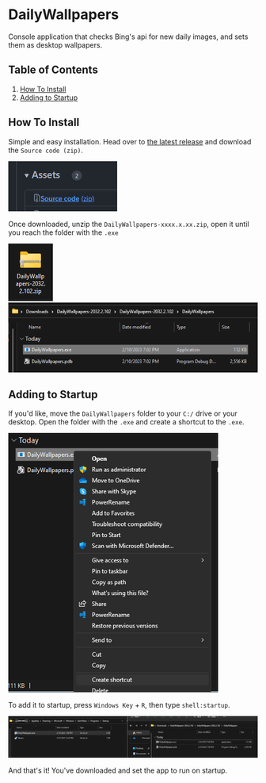 # DailyWallpapers

Console application that checks Bing's api for new daily images, and sets them as desktop wallpapers.


## Table of Contents

1. [How To Install](#how-to-install)
2. [Adding to Startup](#adding-to-startup)


## How To Install

Simple and easy installation. Head over to <a href="https://github.com/aisyshk/DailyWallpapers/releases/latest">the latest release</a> and download the `Source code (zip)`.

<img src="./srccd.png" />


Once downloaded, unzip the `DailyWallpapers-xxxx.x.xx.zip`, open it until you reach the folder with the `.exe`

<img src="./dl1.png" /> <img src="./dl2.png" />



## Adding to Startup


If you'd like, move the `DailyWallpapers` folder to your `C:/` drive or your desktop. Open the folder with the `.exe` and create a shortcut to the `.exe`.

<img src="./shtcut.png" />

To add it to startup, press `Windows Key` + `R`, then type `shell:startup`.

<img src="./strtup.png" />

And that's it! You've downloaded and set the app to run on startup.

